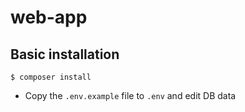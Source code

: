 # web-app

## Basic installation ##

```shell
$ composer install
```
* Copy the `.env.example` file to `.env` and edit DB data


